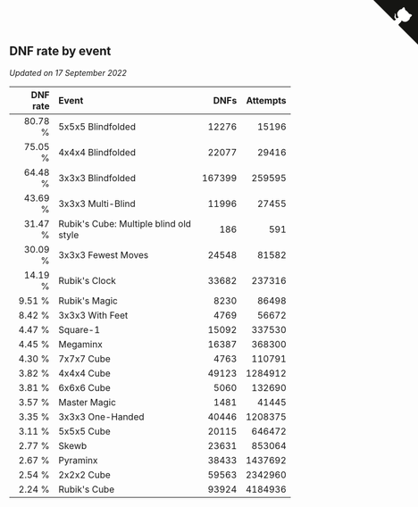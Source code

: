 ## DNF rate by event

*Updated on 17 September 2022*

| DNF rate | Event | DNFs | Attempts |
| ---: | :--- | ---: | ---: |
| 80.78 % | 5x5x5 Blindfolded | 12276 | 15196 |
| 75.05 % | 4x4x4 Blindfolded | 22077 | 29416 |
| 64.48 % | 3x3x3 Blindfolded | 167399 | 259595 |
| 43.69 % | 3x3x3 Multi-Blind | 11996 | 27455 |
| 31.47 % | Rubik's Cube: Multiple blind old style | 186 | 591 |
| 30.09 % | 3x3x3 Fewest Moves | 24548 | 81582 |
| 14.19 % | Rubik's Clock | 33682 | 237316 |
| 9.51 % | Rubik's Magic | 8230 | 86498 |
| 8.42 % | 3x3x3 With Feet | 4769 | 56672 |
| 4.47 % | Square-1 | 15092 | 337530 |
| 4.45 % | Megaminx | 16387 | 368300 |
| 4.30 % | 7x7x7 Cube | 4763 | 110791 |
| 3.82 % | 4x4x4 Cube | 49123 | 1284912 |
| 3.81 % | 6x6x6 Cube | 5060 | 132690 |
| 3.57 % | Master Magic | 1481 | 41445 |
| 3.35 % | 3x3x3 One-Handed | 40446 | 1208375 |
| 3.11 % | 5x5x5 Cube | 20115 | 646472 |
| 2.77 % | Skewb | 23631 | 853064 |
| 2.67 % | Pyraminx | 38433 | 1437692 |
| 2.54 % | 2x2x2 Cube | 59563 | 2342960 |
| 2.24 % | Rubik's Cube | 93924 | 4184936 |


<a href="https://github.com/jonatanklosko/wca_statistics" class="github-corner" aria-label="View source on Github"><svg width="80" height="80" viewBox="0 0 250 250" style="fill:#151513; color:#fff; position: absolute; top: 0; border: 0; right: 0;" aria-hidden="true"><path d="M0,0 L115,115 L130,115 L142,142 L250,250 L250,0 Z"></path><path d="M128.3,109.0 C113.8,99.7 119.0,89.6 119.0,89.6 C122.0,82.7 120.5,78.6 120.5,78.6 C119.2,72.0 123.4,76.3 123.4,76.3 C127.3,80.9 125.5,87.3 125.5,87.3 C122.9,97.6 130.6,101.9 134.4,103.2" fill="currentColor" style="transform-origin: 130px 106px;" class="octo-arm"></path><path d="M115.0,115.0 C114.9,115.1 118.7,116.5 119.8,115.4 L133.7,101.6 C136.9,99.2 139.9,98.4 142.2,98.6 C133.8,88.0 127.5,74.4 143.8,58.0 C148.5,53.4 154.0,51.2 159.7,51.0 C160.3,49.4 163.2,43.6 171.4,40.1 C171.4,40.1 176.1,42.5 178.8,56.2 C183.1,58.6 187.2,61.8 190.9,65.4 C194.5,69.0 197.7,73.2 200.1,77.6 C213.8,80.2 216.3,84.9 216.3,84.9 C212.7,93.1 206.9,96.0 205.4,96.6 C205.1,102.4 203.0,107.8 198.3,112.5 C181.9,128.9 168.3,122.5 157.7,114.1 C157.9,116.9 156.7,120.9 152.7,124.9 L141.0,136.5 C139.8,137.7 141.6,141.9 141.8,141.8 Z" fill="currentColor" class="octo-body"></path></svg></a><style>.github-corner:hover .octo-arm{animation:octocat-wave 560ms ease-in-out}@keyframes octocat-wave{0%,100%{transform:rotate(0)}20%,60%{transform:rotate(-25deg)}40%,80%{transform:rotate(10deg)}}@media (max-width:500px){.github-corner:hover .octo-arm{animation:none}.github-corner .octo-arm{animation:octocat-wave 560ms ease-in-out}}</style>
